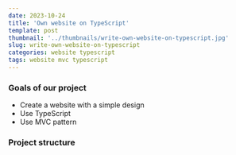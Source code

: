 ```yaml
---
date: 2023-10-24
title: 'Own website on TypeScript'
template: post
thumbnail: '../thumbnails/write-own-website-on-typescript.jpg'
slug: write-own-website-on-typescript
categories: website typescript
tags: website mvc typescript
---
```


### Goals of our project

- Create a website with a simple design
- Use TypeScript
- Use MVC pattern

### Project structure
